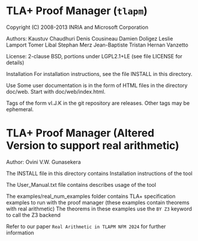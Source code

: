 TLA+ Proof Manager (`tlapm`)
================================

Copyright (C) 2008-2013 INRIA and Microsoft Corporation

Authors:
    Kaustuv Chaudhuri
    Denis Cousineau
    Damien Doligez
    Leslie Lamport
    Tomer Libal
    Stephan Merz
    Jean-Baptiste Tristan
    Hernan Vanzetto

License: 2-clause BSD, portions under LGPL2.1+LE (see file LICENSE for details)

Installation
For installation instructions, see the file INSTALL in this directory.

Use
Some user documentation is in the form of HTML files in the directory doc/web. Start with doc/web/index.html.

Tags of the form vI.J.K in the git repository are releases. Other tags may be ephemeral.

TLA+ Proof Manager (Altered Version to support real arithmetic)
===============================================================
Author:
    Ovini V.W. Gunasekera


The INSTALL file in this directory contains Installation instructions of the tool

The User_Manual.txt file contains describes usage of the tool

The examples/real_num_examples folder contains TLA+ specification examples to run with the proof manager (these examples contain theorems with real arithmetic)
The theorems in these examples use the `BY Z3` keyword to call the Z3 backend  

Refer to our paper `Real Arithmetic in TLAPM NFM 2024` for further information